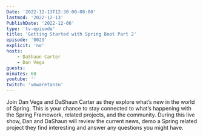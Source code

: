 ```yaml
---
Date: '2022-12-13T12:30:00-08:00'
lastmod: '2022-12-13'
PublishDate: '2022-12-06'
type: 'tv-episode'
title: 'Getting Started with Spring Boot Part 2'
episode: '0023'
explicit: 'no'
hosts:
    - DaShaun Carter
    - Dan Vega
guests:
minutes: 60
youtube: ''
twitch: 'vmwaretanzu'
---
```


Join Dan Vega and DaShaun Carter as they explore what’s new in the world of Spring. This is your chance to stay connected to what’s happening with the Spring Framework, related projects, and the community. During this live show, Dan and DaShaun will review the current news, demo a Spring related project they find interesting and answer any questions you might have.
